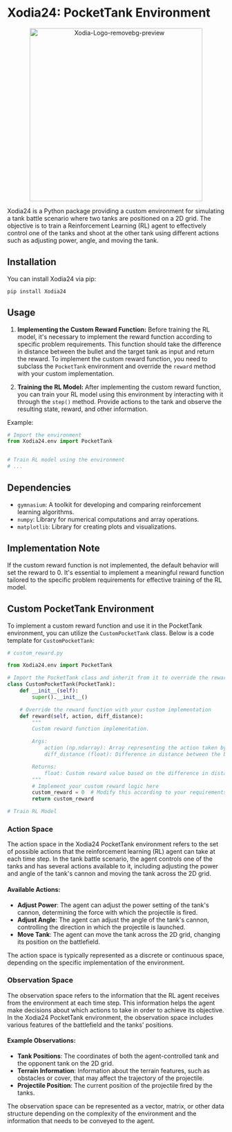 # Xodia24: PocketTank Environment

<p  align="center">
<img src="https://i.ibb.co/P4nyZNv/Xodia-Logo-removebg-preview.png" alt="Xodia-Logo-removebg-preview" border="0" width="400px">
</p>
  

Xodia24 is a Python package providing a custom environment for simulating a tank battle scenario where two tanks are positioned on a 2D grid. The objective is to train a Reinforcement Learning (RL) agent to effectively control one of the tanks and shoot at the other tank using different actions such as adjusting power, angle, and moving the tank.

## Installation

You can install Xodia24 via pip:

```
pip install Xodia24
```

## Usage

1. **Implementing the Custom Reward Function:**
   Before training the RL model, it's necessary to implement the reward function according to specific problem requirements. This function should take the difference in distance between the bullet and the target tank as input and return the reward. To implement the custom reward function, you need to subclass the `PocketTank` environment and override the `reward` method with your custom implementation.

2. **Training the RL Model:**
   After implementing the custom reward function, you can train your RL model using this environment by interacting with it through the `step()` method. Provide actions to the tank and observe the resulting state, reward, and other information.

Example:
```python
# Import the environment
from Xodia24.env import PocketTank


# Train RL model using the environment
# ...
```


## Dependencies

- `gymnasium`: A toolkit for developing and comparing reinforcement learning algorithms.
- `numpy`: Library for numerical computations and array operations.
- `matplotlib`: Library for creating plots and visualizations.

## Implementation Note

If the custom reward function is not implemented, the default behavior will set the reward to 0. It's essential to implement a meaningful reward function tailored to the specific problem requirements for effective training of the RL model.

## Custom PocketTank Environment

To implement a custom reward function and use it in the PocketTank environment, you can utilize the `CustomPocketTank` class. Below is a code template for `CustomPocketTank`:

```python
# custom_reward.py

from Xodia24.env import PocketTank

# Import the PocketTank class and inherit from it to override the reward function
class CustomPocketTank(PocketTank):
    def __init__(self):
        super().__init__()

    # Override the reward function with your custom implementation
    def reward(self, action, diff_distance):
        """
        Custom reward function implementation.

        Args:
            action (np.ndarray): Array representing the action taken by the agent.
            diff_distance (float): Difference in distance between the bullet and the target tank.

        Returns:
            float: Custom reward value based on the difference in distance.
        """
        # Implement your custom reward logic here
        custom_reward = 0  # Modify this according to your requirements
        return custom_reward

# Train RL Model
```

### Action Space

The action space in the Xodia24 PocketTank environment refers to the set of possible actions that the reinforcement learning (RL) agent can take at each time step. In the tank battle scenario, the agent controls one of the tanks and has several actions available to it, including adjusting the power and angle of the tank's cannon and moving the tank across the 2D grid.

#### Available Actions:
- **Adjust Power**: The agent can adjust the power setting of the tank's cannon, determining the force with which the projectile is fired.
- **Adjust Angle**: The agent can adjust the angle of the tank's cannon, controlling the direction in which the projectile is launched.
- **Move Tank**: The agent can move the tank across the 2D grid, changing its position on the battlefield.

The action space is typically represented as a discrete or continuous space, depending on the specific implementation of the environment.

### Observation Space

The observation space refers to the information that the RL agent receives from the environment at each time step. This information helps the agent make decisions about which actions to take in order to achieve its objective. In the Xodia24 PocketTank environment, the observation space includes various features of the battlefield and the tanks' positions.

#### Example Observations:
- **Tank Positions**: The coordinates of both the agent-controlled tank and the opponent tank on the 2D grid.
- **Terrain Information**: Information about the terrain features, such as obstacles or cover, that may affect the trajectory of the projectile.
- **Projectile Position**: The current position of the projectile fired by the tanks.

The observation space can be represented as a vector, matrix, or other data structure depending on the complexity of the environment and the information that needs to be conveyed to the agent.


